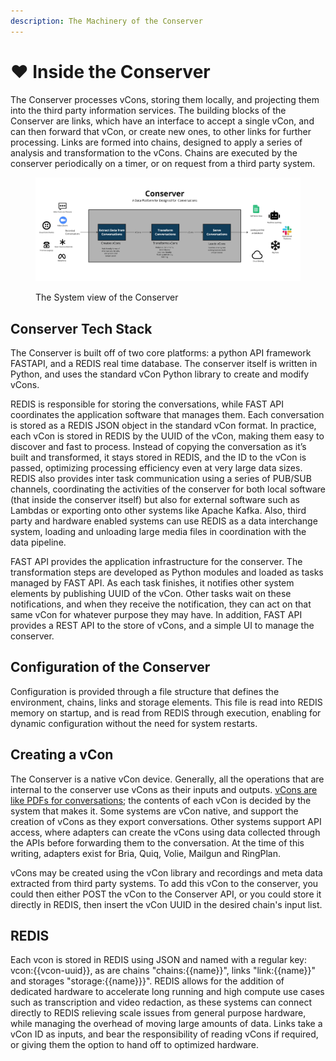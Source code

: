 ```yaml
---
description: The Machinery of the Conserver
---
```


# ❤️ Inside the Conserver

The Conserver processes vCons, storing them locally, and projecting them into the third party information services.  The building blocks of the Conserver are links, which have an interface to accept a single vCon, and can then forward that vCon, or create new ones, to other links for further processing.  Links are formed into chains, designed to apply a series of analysis and transformation to the vCons.  Chains are executed by the conserver periodically on a timer, or on request from a third party system.&#x20;

<figure><img src="../.gitbook/assets/Conserver Pictures (7).jpg" alt=""><figcaption><p>The System view of the Conserver</p></figcaption></figure>

## Conserver Tech Stack&#x20;

The Conserver is built off of two core platforms: a python API framework FASTAPI, and a REDIS real time database. The conserver itself is written in Python, and uses the standard vCon Python library to create and modify vCons.

REDIS is responsible for storing the conversations, while FAST API coordinates the application software that manages them. Each conversation is stored as a REDIS JSON object in the standard vCon format. In practice, each vCon is stored in REDIS by the UUID of the vCon, making them easy to discover and fast to process. Instead of copying the conversation as it’s built and transformed, it stays stored in REDIS, and the ID to the vCon is passed, optimizing processing efficiency even at very large data sizes. REDIS also provides inter task communication using a series of PUB/SUB channels, coordinating the activities of the conserver for both local software (that inside the conserver itself) but also for external software such as Lambdas or exporting onto other systems like Apache Kafka. Also, third party and hardware enabled systems can use REDIS as a data interchange system, loading and unloading large media files in coordination with the data pipeline.

FAST API provides the application infrastructure for the conserver. The transformation steps are developed as Python modules and loaded as tasks managed by FAST API. As each task finishes, it notifies other system elements by publishing UUID of the vCon. Other tasks wait on these notifications, and when they receive the notification, they can act on that same vCon for whatever purpose they may have. In addition, FAST API provides a REST API to the store of vCons, and a simple UI to manage the conserver.

## Configuration of the Conserver

Configuration is provided through a file structure that defines the environment, chains, links and storage elements.  This file is read into REDIS memory on startup, and is read from REDIS through execution, enabling for dynamic configuration without the need for system restarts.&#x20;

## Creating a vCon

The Conserver is a native vCon device.  Generally, all the operations that are internal to the conserver use vCons as their inputs and outputs.  [vCons are like PDFs for conversations](../overview/a-vcon-primer.md); the contents of each vCon is decided by the system that makes it.   Some systems are vCon native, and support the creation of vCons as they export conversations. Other systems support API access, where adapters can create the vCons using data collected through the APIs before forwarding them to the conversation.  At the time of this writing, adapters exist for Bria, Quiq, Volie, Mailgun and RingPlan.&#x20;

vCons may be created using the vCon library and recordings and meta data extracted from third party systems.  To add this vCon to the conserver, you could then either POST the vCon to the Conserver API, or you could store it directly in REDIS, then insert the vCon UUID in the desired chain's input list.

## REDIS

Each vcon is stored in REDIS using JSON and named with a regular key: vcon:\{{vcon-uuid\}},  as are chains "chains:\{{name\}}", links "link:\{{name\}}" and storages "storage:\{{name\}}}".   REDIS allows for the addition of dedicated hardware to accelerate long running and high compute use cases such as transcription and video redaction, as these systems can connect directly to REDIS relieving scale issues from general purpose hardware, while managing the overhead of moving large amounts of data.  Links take a vCon ID as inputs, and bear the responsibility of reading vCons if required, or giving them the option to hand off to optimized hardware.
